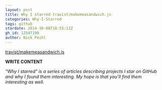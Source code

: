 ```yaml
---
layout: post
title: Why I starred travist/makemeasandwich.js
categories: Why-I-Starred
tags: github
stardate: 2014-10-08T18:55:13Z
gh_id: 12547190
author: Nick Peihl
---
```


[travist/makemeasandwich.js](star.repo.html_url)

**WRITE CONTENT**

*"Why I starred" is a series of articles describing projects I star on GitHub and why I found them interesting. My hope is that you'll find them interesting as well.*

